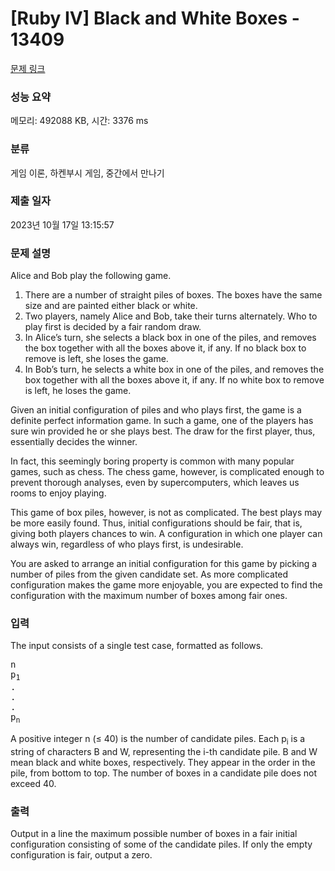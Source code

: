 # [Ruby IV] Black and White Boxes - 13409 

[문제 링크](https://www.acmicpc.net/problem/13409) 

### 성능 요약

메모리: 492088 KB, 시간: 3376 ms

### 분류

게임 이론, 하켄부시 게임, 중간에서 만나기

### 제출 일자

2023년 10월 17일 13:15:57

### 문제 설명

<p>Alice and Bob play the following game.</p>

<ol>
	<li>There are a number of straight piles of boxes. The boxes have the same size and are painted either black or white.</li>
	<li>Two players, namely Alice and Bob, take their turns alternately. Who to play first is decided by a fair random draw.</li>
	<li>In Alice’s turn, she selects a black box in one of the piles, and removes the box together with all the boxes above it, if any. If no black box to remove is left, she loses the game.</li>
	<li>In Bob’s turn, he selects a white box in one of the piles, and removes the box together with all the boxes above it, if any. If no white box to remove is left, he loses the game.</li>
</ol>

<p>Given an initial configuration of piles and who plays first, the game is a definite perfect information game. In such a game, one of the players has sure win provided he or she plays best. The draw for the first player, thus, essentially decides the winner.</p>

<p>In fact, this seemingly boring property is common with many popular games, such as chess. The chess game, however, is complicated enough to prevent thorough analyses, even by supercomputers, which leaves us rooms to enjoy playing.</p>

<p>This game of box piles, however, is not as complicated. The best plays may be more easily found. Thus, initial configurations should be fair, that is, giving both players chances to win. A configuration in which one player can always win, regardless of who plays first, is undesirable.</p>

<p>You are asked to arrange an initial configuration for this game by picking a number of piles from the given candidate set. As more complicated configuration makes the game more enjoyable, you are expected to find the configuration with the maximum number of boxes among fair ones.</p>

### 입력 

 <p>The input consists of a single test case, formatted as follows.</p>

<pre>n
p<sub>1</sub>
.
.
.
p<sub>n</sub></pre>

<p>A positive integer n (≤ 40) is the number of candidate piles. Each p<sub>i</sub> is a string of characters B and W, representing the i-th candidate pile. B and W mean black and white boxes, respectively. They appear in the order in the pile, from bottom to top. The number of boxes in a candidate pile does not exceed 40.</p>

### 출력 

 <p>Output in a line the maximum possible number of boxes in a fair initial configuration consisting of some of the candidate piles. If only the empty configuration is fair, output a zero.</p>

